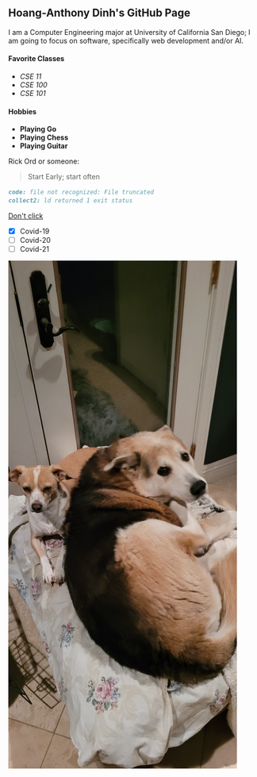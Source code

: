 ## Hoang-Anthony Dinh's GitHub Page

I am a Computer Engineering major at University of California San Diego; I am going to focus on software, specifically web development and/or AI.

#### Favorite Classes
- _CSE 11_
- _CSE 100_
- _CSE 101_

#### Hobbies
- **Playing Go**
- **Playing Chess**
- **Playing Guitar**

Rick Ord or someone:
> Start Early; start often

```markdown
code: file not recognized: File truncated  
collect2: ld returned 1 exit status
```

[Don't click](https://www.youtube.com/watch?v=dQw4w9WgXcQ)

- [x] Covid-19
- [ ] Covid-20
- [ ] Covid-21

![Image](20210108_200304.jpg)
